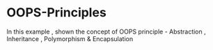 # OOPS-Principles
In this example , shown the concept of OOPS principle - Abstraction , Inheritance , Polymorphism &amp; Encapsulation
